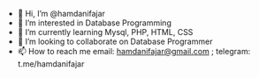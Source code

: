 - 👋 Hi, I’m @hamdanifajar
- 👀 I’m interested in Database Programming
- 🌱 I’m currently learning Mysql, PHP, HTML, CSS
- 💞️ I’m looking to collaborate on Database Programmer
- 📫 How to reach me email: hamdanifajar@gmail.com ; telegram: t.me/hamdanifajar

<!---
hamdanifajar/hamdanifajar is a ✨ special ✨ repository because its `README.md` (this file) appears on your GitHub profile.
You can click the Preview link to take a look at your changes.
--->
